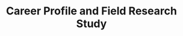 ---
permalink: /portfolio/career-profile-or-field-research-and-study/
title: "Career Profile and Field Research Study"
author_profile: false
layout: splash
header:
  overlay_image: /assets/images/employability_skills_sessions-header.jpg 
  overlay_filter: 0.5
  caption: "Photo credit: [**'luis gomes' on Pexels**](https://www.pexels.com/photo/black-and-gray-laptop-computer-546819/)"
toc: true
toc_label: " Table of Contents"
toc_icon: "file-alt"
---